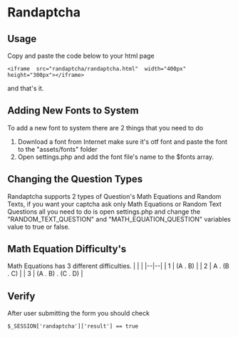 ﻿# Randaptcha

## Usage

Copy and paste the code below to your html page

    <iframe  src="randaptcha/randaptcha.html"  width="400px"  height="300px"></iframe>
and that's it.

## Adding New Fonts to System
To add a new font to system there are 2 things that you need to do

 1. Download a font from Internet make sure it's otf font and paste the font to the "assets/fonts" folder
 2. Open settings.php and add the font file's name to the $fonts array.

## Changing the Question Types
Randaptcha supports 2 types of Question's Math Equations and Random Texts, if you want your captcha ask only Math Equations or Random Text Questions all you need to do is open settings.php and change the "RANDOM_TEXT_QUESTION" and "MATH_EQUATION_QUESTION" variables value to true or false.

## Math Equation Difficulty's
Math Equations has 3 different difficulties.
|  |  |
|--|--|
| 1  | (A . B) |
| 2 | A . (B . C)  |
| 3 | (A . B) . (C . D) |

## Verify
After user submitting the form you should check

    $_SESSION['randaptcha']['result'] == true



